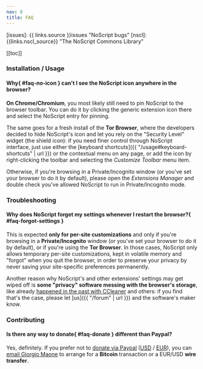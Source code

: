 ```yaml
---
nav: 8
title: FAQ
---
```


[issues]: {{ links.source }}issues "NoScript bugs"
[nscl]: {{links.nscl_source}} "The NoScript Commons Library"

[[toc]]

### Installation / Usage

#### __Why__{ #faq-no-icon } can't I see the NoScript icon anywhere in the browser?

__On Chrome/Chromium__, you most likely still need to pin NoScript to the browser toolbar. You can do it by clicking the generic extension icon there and select the NoScript entry for pinning.

The same goes for a fresh install of the __Tor Browser__, where the developers decided to hide NoScript's icon and let you rely on the "Security Level" widget (the shield icon): if you need finer control through NoScript interface, just use either the [keyboard shortcuts]({{ "/usage#keyboard-shortcuts" | url }}) or the contextual menu on any page, or add the icon by right-clicking the toolbar and selecting the _Customize Toolbar_ menu item.

Otherwise, if you're browsing in a Private/Incognito window (or you've set your browser to do it by default), please open the _Extensions Manager_ and double check you've allowed NoScript to run in Private/Incognito mode.

### Troubleshooting

#### __Why does NoScript forget my settings whenever I restart the browser?__{ #faq-forgot-settings }

This is expected __only for per-site customizations__ and only if you're browsing in a __Private/Incognito__ window (or you've set your browser to do it by default), or if you're using the __Tor Browser__. In those cases, NoScript only allows temporary per-site customizations, kept in volatile memory and "forgot" when you quit the browser, in order to preserve your privacy by never saving your site-specific preferences permanently.

Another reason why NoScript's and other extensions' settings may get wiped off is __some "privacy" software messing with the browser's storage__, like already [happened in the past with CCleaner](https://hackademix.net/2020/08/05/ccleaner-wiping-out-firefox-extensions-data-expected-fix-work-around/) and others: if you find that's the case, please let [us]({{ "/forum" | url }}) and the software's maker know.

### Contributing

#### Is there any way to __donate__{ #faq-donate } different than Paypal?

Yes, definitely. If you prefer not to [donate via Paypal](https://noscript.net/donate) ([USD]({{links.donate}}?c=USD) / [EUR]({{links.donate}}?c=EUR)), you can  [email Giorgio Maone](https://maone.net) to arrange for a __Bitcoin__ transaction or a EUR/USD __wire transfer__.